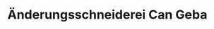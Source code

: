 ---
title: "Änderungsschneiderei Can Geba"
url: /bielefeld/aenderungsschneiderei-can-geba/
shop: Schneiderei
---
